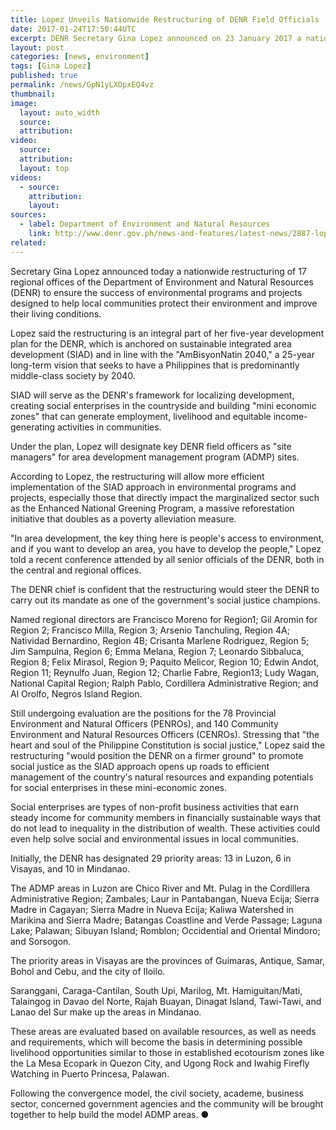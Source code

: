 ```yaml
---
title: Lopez Unveils Nationwide Restructuring of DENR Field Officials
date: 2017-01-24T17:50:44UTC
excerpt: DENR Secretary Gina Lopez announced on 23 January 2017 a nationwide restructuring of 17 regional offices of the department to ensure success of environmental programs and projects.
layout: post
categories: [news, environment]
tags: [Gina Lopez]
published: true
permalink: /news/GpN1yLXOpxEQ4vz
thumbnail:
image:
  layout: auto_width
  source: 
  attribution: 
video:
  source: 
  attribution: 
  layout: top
videos:
  - source: 
    attribution: 
    layout: 
sources:
  - label: Department of Environment and Natural Resources
    link: http://www.denr.gov.ph/news-and-features/latest-news/2887-lopez-unveils-revamp-of-denr-field-officials-to-ensure-success-of-devt-programs.html
related:
---
```


Secretary Gina Lopez announced today a nationwide restructuring of 17 regional offices of the Department of Environment and Natural Resources (DENR) to ensure the success of environmental programs and projects designed to help local communities protect their environment and improve their living conditions.

Lopez said the restructuring is an integral part of her five-year development plan for the DENR, which is anchored on sustainable integrated area development (SIAD) and in line with the "AmBisyonNatin 2040," a 25-year long-term vision that seeks to have a Philippines that is predominantly middle-class society by 2040.

SIAD will serve as the DENR's framework for localizing development, creating social enterprises in the countryside and building "mini economic zones" that can generate employment, livelihood and equitable income-generating activities in communities.

Under the plan, Lopez will designate key DENR field officers as "site managers" for area development management program (ADMP) sites.

According to Lopez, the restructuring will allow more efficient implementation of the SIAD approach in environmental programs and projects, especially those that directly impact the marginalized sector such as the Enhanced National Greening Program, a massive reforestation initiative that doubles as a poverty alleviation measure.

"In area development, the key thing here is people's access to environment, and if you want to develop an area, you have to develop the people," Lopez told a recent conference attended by all senior officials of the DENR, both in the central and regional offices.

The DENR chief is confident that the restructuring would steer the DENR to carry out its mandate as one of the government's social justice champions.

Named regional directors are Francisco Moreno for Region1; Gil Aromin for Region 2; Francisco Milla, Region 3; Arsenio Tanchuling, Region 4A; Natividad Bernardino, Region 4B; Crisanta Marlene Rodriguez, Region 5; Jim Sampulna, Region 6; Emma Melana, Region 7; Leonardo Sibbaluca, Region 8; Felix Mirasol, Region 9; Paquito Melicor, Region 10; Edwin Andot, Region 11; Reynulfo Juan, Region 12; Charlie Fabre, Region13; Ludy Wagan, National Capital Region; Ralph Pablo, Cordillera Administrative Region; and Al Orolfo, Negros Island Region.

Still undergoing evaluation are the positions for the 78 Provincial Environment and Natural Officers (PENROs), and 140 Community Environment and Natural Resources Officers (CENROs).
Stressing that "the heart and soul of the Philippine Constitution is social justice," Lopez said the restructuring "would position the DENR on a firmer ground" to promote social justice as the SIAD approach opens up roads to efficient management of the country's natural resources and expanding potentials for social enterprises in these mini-economic zones.

Social enterprises are types of non-profit business activities that earn steady income for community members in financially sustainable ways that do not lead to inequality in the distribution of wealth. These activities could even help solve social and environmental issues in local communities.

Initially, the DENR has designated 29 priority areas: 13 in Luzon, 6 in Visayas, and 10 in Mindanao.

The ADMP areas in Luzon are Chico River and Mt. Pulag in the Cordillera Administrative Region; Zambales; Laur in Pantabangan, Nueva Ecija; Sierra Madre in Cagayan; Sierra Madre in Nueva Ecija; Kaliwa Watershed in Marikina and Sierra Madre; Batangas Coastline and Verde Passage; Laguna Lake; Palawan; Sibuyan Island; Romblon; Occidential and Oriental Mindoro; and Sorsogon.

The priority areas in Visayas are the provinces of Guimaras, Antique, Samar, Bohol and Cebu, and the city of Iloilo.

Saranggani, Caraga-Cantilan, South Upi, Marilog, Mt. Hamiguitan/Mati, Talaingog in Davao del Norte, Rajah Buayan, Dinagat Island, Tawi-Tawi, and Lanao del Sur make up the areas in Mindanao.

These areas are evaluated based on available resources, as well as needs and requirements, which will become the basis in determining possible livelihood opportunities similar to those in established ecotourism zones like the La Mesa Ecopark in Quezon City, and Ugong Rock and Iwahig Firefly Watching in Puerto Princesa, Palawan.

Following the convergence model, the civil society, academe, business sector, concerned government agencies and the community will be brought together to help build the model ADMP areas.
&#x25cf;
